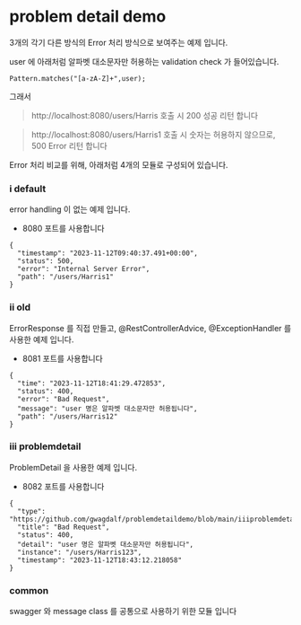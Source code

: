 # problem detail demo


3개의 각기 다른 방식의 Error 처리 방식으로 보여주는 예제 입니다.

user 에 아래처럼 알파벳 대소문자만 허용하는 validation check 가 들어있습니다.
```
Pattern.matches("[a-zA-Z]+",user);
```
그래서 
> http://localhost:8080/users/Harris 호출 시 200 성공 리턴 합니다

> http://localhost:8080/users/Harris1 호출 시 숫자는 허용하지 않으므로, 500 Error 리턴 합니다


Error 처리 비교를 위해, 아래처럼 4개의 모듈로 구성되어 있습니다.


### i default
error handling 이 없는 예제 입니다.
* 8080 포트를 사용합니다
```
{
  "timestamp": "2023-11-12T09:40:37.491+00:00",
  "status": 500,
  "error": "Internal Server Error",
  "path": "/users/Harris1"
}
```
### ii old
ErrorResponse 를 직접 만들고, @RestControllerAdvice, @ExceptionHandler 를 사용한 예제 입니다.
* 8081 포트를 사용합니다
```
{
  "time": "2023-11-12T18:41:29.472853",
  "status": 400,
  "error": "Bad Request",
  "message": "user 명은 알파벳 대소문자만 허용됩니다",
  "path": "/users/Harris12"
}
```

### iii problemdetail
ProblemDetail 을 사용한 예제 입니다.
* 8082 포트를 사용합니다
```
{
  "type": "https://github.com/gwagdalf/problemdetaildemo/blob/main/iiiproblemdetail/README.md",
  "title": "Bad Request",
  "status": 400,
  "detail": "user 명은 알파벳 대소문자만 허용됩니다",
  "instance": "/users/Harris123",
  "timestamp": "2023-11-12T18:43:12.218058"
}
```

### common
swagger 와 message class 를 공통으로 사용하기 위한 모듈 입니다
